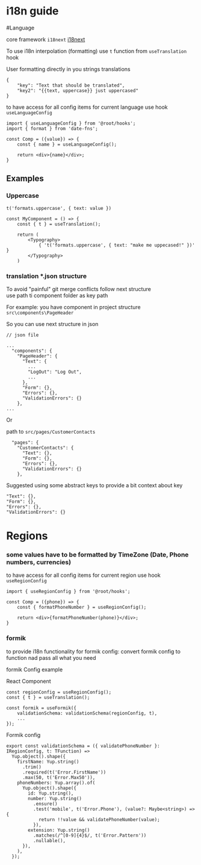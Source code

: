 # i18n guide

#Language

core framework `i18next` [i18next](https://www.i18next.com/)

To use i18n interpolation (formatting) use `t` function from `useTranslation` hook

User formatting directly in you strings translations

```
{
    "key": "Text that should be translated",
    "key2": "{{text, uppercase}} just uppercased"
}
```

to have access for all config items for current language use hook `useLanguageConfig`

```
import { useLanguageConfig } from '@root/hooks';
import { format } from 'date-fns';

const Comp = ({value}) => {
    const { name } = useLanguageConfig();

    return <div>{name}</div>;
}

```

## Examples

### Uppercase

`t('formats.uppercase', { text: value })`

```
const MyComponent = () => {
    const { t } = useTranslation();

    return (
        <Typography>
            { 't('formats.uppercase', { text: "make me uppecased!" })' }
        </Typography>
    )
```

### translation \*.json structure

To avoid "painful" git merge conflicts follow next structure\
use path ti component folder as key path

For example: you have component in project structure
`src\components\PageHeader`

So you can use next structure in json

```
// json file

...
  "components": {
    "PageHeader": {
      "Text": {
        ...
        "LogOut": "Log Out",
        ...
      },
      "Form": {},
      "Errors": {},
      "ValidationErrors": {}
    },
...
```

Or

path to `src/pages/CustomerContacts`

```
  "pages": {
    "CustomerContacts": {
      "Text": {},
      "Form": {},
      "Errors": {},
      "ValidationErrors": {}
    },
```

Suggested using some abstract keys to provide a bit context about key

```
"Text": {},
"Form": {},
"Errors": {},
"ValidationErrors": {}
```

# Regions

### some values have to be formatted by TimeZone (Date, Phone numbers, currencies)

to have access for all config items for current region use hook `useRegionConfig`

```
import { useRegionConfig } from '@root/hooks';

const Comp = ({phone}) => {
    const { formatPhoneNumber } = useRegionConfig();

    return <div>{formatPhoneNumber(phone)}</div>;
}
```

### formik

to provide i18n functionality for formik config:
convert formik config to function nad pass all what you need

formik Config example

React Component

```
const regionConfig = useRegionConfig();
const { t } = useTranslation();

const formik = useFormik({
    validationSchema: validationSchema(regionConfig, t),
    ...
});

```

Formik config

```
export const validationSchema = ({ validatePhoneNumber }: IRegionConfig, t: TFunction) =>
  Yup.object().shape({
    firstName: Yup.string()
      .trim()
      .required(t('Error.FirstName'))
      .max(50, t('Error.Max50')),
    phoneNumbers: Yup.array().of(
      Yup.object().shape({
        id: Yup.string(),
        number: Yup.string()
          .ensure()
          .test('mobile', t('Error.Phone'), (value?: Maybe<string>) => {
            return !!value && validatePhoneNumber(value);
          }),
        extension: Yup.string()
          .matches(/^[0-9]{4}$/, t('Error.Pattern'))
          .nullable(),
      }),
    ),
  });
```
